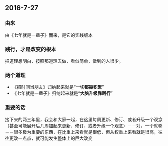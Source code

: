 ## 2016-7-27
### 由来
由《七年就是一辈子》而来，是它的实践版本

### 践行，才是改变的根本
把道理想明白，按照那道理去做，看似简单，做到的人很少。

### 两个道理
- 《把时间当朋友》归纳起来就是“**一切都靠积累**”
- 《七年就是一辈子》归纳起来就是“**大脑升级靠践行**”

### 重要的话
接下来的两三年里，我会和大家一起，在这里每周更新、修订、或者升级一个观念（甚至可能展开后几周加起来更新、修订、或者升级一个观念）－－对，一个就够－－很多极为重要的东西，在比重上来看就是很低，但从权重上来看就是很高，往往更改一点点，就可能发生整体上的巨大改变